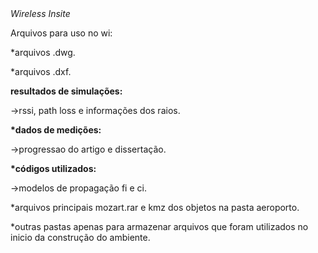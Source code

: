 <head><i> Wireless Insite </i></head>

<bold>Arquivos para uso no wi:</bold>

*arquivos .dwg.

*arquivos .dxf.

<b>resultados de simulações:</b>
<p>->rssi, path loss e informações dos raios.</p>
<p> </p>

<b>*dados de medições:</b>
<p>->progressao do artigo e dissertação.</p>
<p> </p>

<b>*códigos utilizados:</b>
<p>->modelos de propagação fi e ci.</p>
<p> </p>

*arquivos principais mozart.rar e kmz dos objetos na pasta aeroporto.

*outras pastas apenas para armazenar arquivos que foram utilizados no inicio da construção do ambiente.
